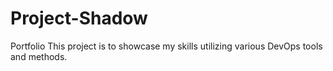 # Project-Shadow
Portfolio 
This project is to showcase my skills utilizing various DevOps tools and methods. 
